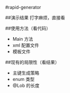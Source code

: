 #rapid-generator

##演示结果
    打字麻烦，直接看

##使用方法（看代码）

+ Main 方法
+ xml 配置文件
+ 模板文件

##现有的局限性（看结果）

+ 主键生成策略
+ enum 类型
+ @Lob 的长度

